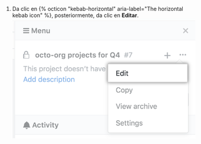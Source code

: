 1. Da clic en {% octicon "kebab-horizontal" aria-label="The horizontal kebab icon" %}, posteriormente, da clic en **Editar**. ![Opción de editar en el menú desplegable desde la barra lateral del tablero de proyecto](/assets/images/help/projects/project-board-edit-settings.png)
